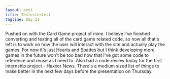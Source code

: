 ```yaml
---
layout: post
title: Testestestest
tagline: Day 21
---
```


Pushed on with the Card Game project of mine. I believe I've finished converting and texting all of the card game related code, so now all that's left is to work on how the user will interact with the site and actually play the games. For now it's just Hearts and Spades but I think developing more games in the future won't be too bad now that I've got some code to reference and reuse as I need to. Also had a code review today for the first internship project - Haxxor News. There's a medium sized list of things to make better in the next few days before the presentation on Thursday.